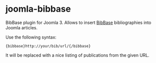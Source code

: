 joomla-bibbase
==============

BibBase plugin for Joomla 3. Allows to insert [BibBase](http://bibbase.org/) bibliographies into Joomla articles.

Use the following syntax:
```
{bibbase}http://your/bib/url/{/bibbase}
```

It will be replaced with a nice listing of publications from the given URL.
